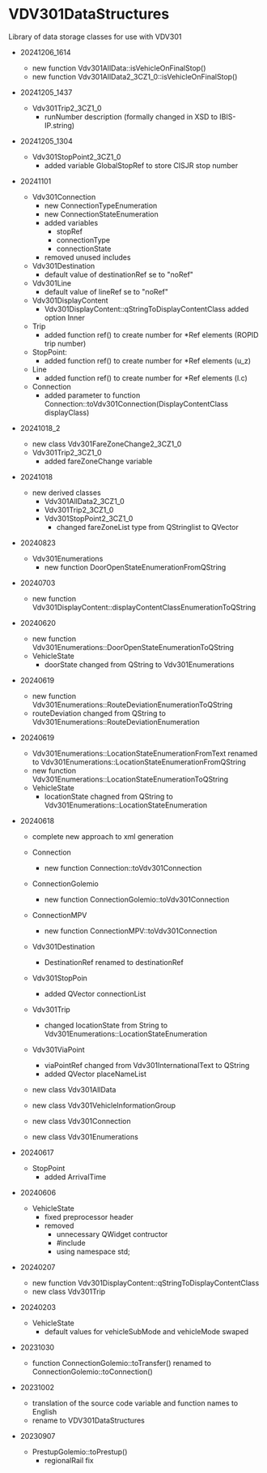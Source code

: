 # VDV301DataStructures
Library of data storage classes for use with VDV301
- 20241206_1614
    - new function Vdv301AllData::isVehicleOnFinalStop()
    - new function Vdv301AllData2_3CZ1_0::isVehicleOnFinalStop()
- 20241205_1437
    - Vdv301Trip2_3CZ1_0
        - runNumber description (formally changed in XSD to IBIS-IP.string)
- 20241205_1304
    - Vdv301StopPoint2_3CZ1_0
        - added variable GlobalStopRef to store CISJR stop number
- 20241101
    - Vdv301Connection
        - new ConnectionTypeEnumeration
        - new ConnectionStateEnumeration
        - added variables
            - stopRef
            - connectionType
            - connectionState
        - removed unused includes
    - Vdv301Destination
        - default value of destinationRef se to "noRef"
    - Vdv301Line
        - default value of lineRef se to "noRef"
    - Vdv301DisplayContent
        - Vdv301DisplayContent::qStringToDisplayContentClass added option Inner
    - Trip
        - added function ref() to create number for *Ref elements (ROPID trip number)
    - StopPoint:
        - added function ref() to create number for *Ref elements (u_z)
    - Line
        - added function ref() to create number for *Ref elements (l.c)
    - Connection
        - added parameter to function Connection::toVdv301Connection(DisplayContentClass displayClass)

- 20241018_2
    - new class Vdv301FareZoneChange2_3CZ1_0
    - Vdv301Trip2_3CZ1_0
        - added fareZoneChange variable

- 20241018
    - new derived classes
        - Vdv301AllData2_3CZ1_0        
        - Vdv301Trip2_3CZ1_0 
        - Vdv301StopPoint2_3CZ1_0
            - changed fareZoneList type from QStringlist to QVector<Vdv301InternationalText>
- 20240823 
    - Vdv301Enumerations
        - new function DoorOpenStateEnumerationFromQString

- 20240703
    - new function Vdv301DisplayContent::displayContentClassEnumerationToQString
- 20240620
    - new function Vdv301Enumerations::DoorOpenStateEnumerationToQString
    - VehicleState
        - doorState changed from QString to Vdv301Enumerations

- 20240619
    - new function Vdv301Enumerations::RouteDeviationEnumerationToQString
    - routeDeviation changed from QString to Vdv301Enumerations::RouteDeviationEnumeration

- 20240619
    - Vdv301Enumerations::LocationStateEnumerationFromText renamed to Vdv301Enumerations::LocationStateEnumerationFromQString
    - new function  Vdv301Enumerations::LocationStateEnumerationToQString
    - VehicleState
        - locationState chagned from QString to Vdv301Enumerations::LocationStateEnumeration
- 20240618
    - complete new approach to xml generation
    - Connection
        - new function Connection::toVdv301Connection
    - ConnectionGolemio
        - new function ConnectionGolemio::toVdv301Connection
    - ConnectionMPV
        - new function ConnectionMPV::toVdv301Connection
   
    - Vdv301Destination
        - DestinationRef renamed to destinationRef
    - Vdv301StopPoin
        - added QVector<Vdv301Connection> connectionList
    - Vdv301Trip
        - changed locationState from String to Vdv301Enumerations::LocationStateEnumeration
    - Vdv301ViaPoint
        - viaPointRef changed from Vdv301InternationalText to QString
        - added QVector<Vdv301InternationalText> placeNameList
    - new class Vdv301AllData
    - new class Vdv301VehicleInformationGroup
    - new class Vdv301Connection
    - new class Vdv301Enumerations

- 20240617
    - StopPoint
        - added ArrivalTime
- 20240606
    - VehicleState
        - fixed preprocessor header
        - removed 
            - unnecessary QWidget contructor
            - #include<iostream>
            - using namespace std;
- 20240207
    - new function Vdv301DisplayContent::qStringToDisplayContentClass
    - new class Vdv301Trip
- 20240203
    - VehicleState
        - default values for vehicleSubMode and vehicleMode swaped
- 20231030
    - function ConnectionGolemio::toTransfer() renamed to ConnectionGolemio::toConnection()
- 20231002
    - translation of the source code variable and function names to English
    - rename to VDV301DataStructures

- 20230907
    - PrestupGolemio::toPrestup()
        - regionalRail fix
